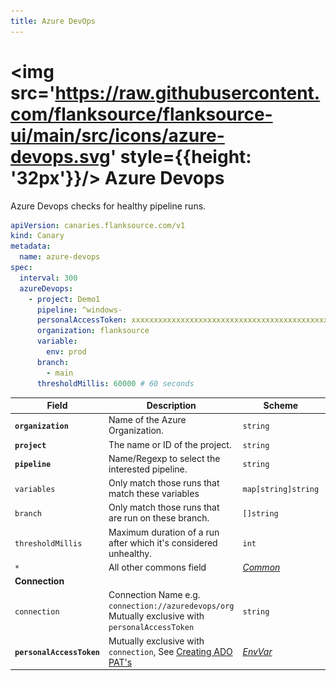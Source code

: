 ```yaml
---
title: Azure DevOps
---
```


# <img src='https://raw.githubusercontent.com/flanksource/flanksource-ui/main/src/icons/azure-devops.svg' style={{height: '32px'}}/> Azure Devops

Azure Devops checks for healthy pipeline runs.

```yaml
apiVersion: canaries.flanksource.com/v1
kind: Canary
metadata:
  name: azure-devops
spec:
  interval: 300
  azureDevops:
    - project: Demo1
      pipeline: ^windows-
      personalAccessToken: xxxxxxxxxxxxxxxxxxxxxxxxxxxxxxxxxxxxxxxxxxxxxxxxxx
      organization: flanksource
      variable:
        env: prod
      branch:
        - main
      thresholdMillis: 60000 # 60 seconds
```

| Field                     | Description                                                  | Scheme                                            | Required |
| ------------------------- | ------------------------------------------------------------ | ------------------------------------------------- | -------- |
| **`organization`**        | Name of the Azure Organization.                              | `string`                                          | true     |
| **`project`**             | The name or ID of the project.                               | `string`                                          | true     |
| **`pipeline`**            | Name/Regexp to select the interested pipeline.               | `string`                                          | true     |
| `variables`               | Only match those runs that match these variables             | `map[string]string`                               |          |
| `branch`                  | Only match those runs that are run on these branch.          | `[]string`                                        |          |
| `thresholdMillis`         | Maximum duration of a run after which it's considered unhealthy. | `int`                                             |          |
| `*`                       | All other commons field                                      | [*Common*](common)                             |          |
| **Connection**            |                                                              |                                                   |          |
| `connection`              | Connection Name e.g. `connection://azuredevops/org` Mutually exclusive with `personalAccessToken` | `string`                                          |          |
| **`personalAccessToken`** | Mutually exclusive with `connection`, See [Creating ADO PAT's](https://learn.microsoft.com/en-us/azure/devops/organizations/accounts/use-personal-access-tokens-to-authenticate?view=azure-devops&tabs=Windows) | [*EnvVar*](../../concepts/authentication/#envvar) | true     |
